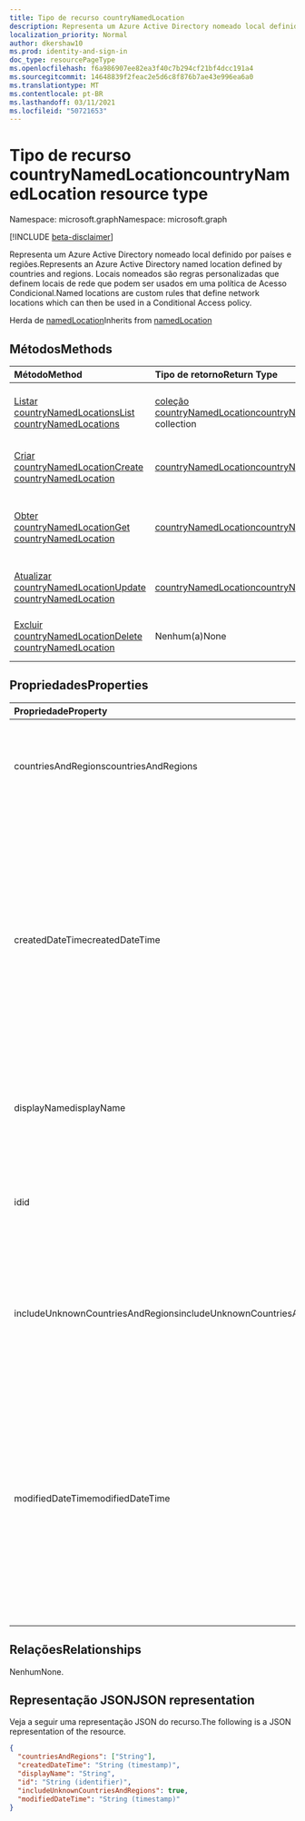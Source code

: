 ```yaml
---
title: Tipo de recurso countryNamedLocation
description: Representa um Azure Active Directory nomeado local definido por países e regiões. Locais nomeados são regras personalizadas que definem locais de rede que podem ser usados em uma política de Acesso Condicional.
localization_priority: Normal
author: dkershaw10
ms.prod: identity-and-sign-in
doc_type: resourcePageType
ms.openlocfilehash: f6a986907ee82ea3f40c7b294cf21bf4dcc191a4
ms.sourcegitcommit: 14648839f2feac2e5d6c8f876b7ae43e996ea6a0
ms.translationtype: MT
ms.contentlocale: pt-BR
ms.lasthandoff: 03/11/2021
ms.locfileid: "50721653"
---
```

# <a name="countrynamedlocation-resource-type"></a><span data-ttu-id="d08dd-104">Tipo de recurso countryNamedLocation</span><span class="sxs-lookup"><span data-stu-id="d08dd-104">countryNamedLocation resource type</span></span>

<span data-ttu-id="d08dd-105">Namespace: microsoft.graph</span><span class="sxs-lookup"><span data-stu-id="d08dd-105">Namespace: microsoft.graph</span></span>

[!INCLUDE [beta-disclaimer](../../includes/beta-disclaimer.md)]

<span data-ttu-id="d08dd-106">Representa um Azure Active Directory nomeado local definido por países e regiões.</span><span class="sxs-lookup"><span data-stu-id="d08dd-106">Represents an Azure Active Directory named location defined by countries and regions.</span></span> <span data-ttu-id="d08dd-107">Locais nomeados são regras personalizadas que definem locais de rede que podem ser usados em uma política de Acesso Condicional.</span><span class="sxs-lookup"><span data-stu-id="d08dd-107">Named locations are custom rules that define network locations which can then be used in a Conditional Access policy.</span></span>

<span data-ttu-id="d08dd-108">Herda de [namedLocation](../resources/namedLocation.md)</span><span class="sxs-lookup"><span data-stu-id="d08dd-108">Inherits from [namedLocation](../resources/namedLocation.md)</span></span>

## <a name="methods"></a><span data-ttu-id="d08dd-109">Métodos</span><span class="sxs-lookup"><span data-stu-id="d08dd-109">Methods</span></span>

| <span data-ttu-id="d08dd-110">Método</span><span class="sxs-lookup"><span data-stu-id="d08dd-110">Method</span></span>       | <span data-ttu-id="d08dd-111">Tipo de retorno</span><span class="sxs-lookup"><span data-stu-id="d08dd-111">Return Type</span></span> | <span data-ttu-id="d08dd-112">Descrição</span><span class="sxs-lookup"><span data-stu-id="d08dd-112">Description</span></span> |
|:-------------|:------------|:------------|
| [<span data-ttu-id="d08dd-113">Listar countryNamedLocations</span><span class="sxs-lookup"><span data-stu-id="d08dd-113">List countryNamedLocations</span></span>](../api/conditionalaccessroot-list-namedlocations.md) | <span data-ttu-id="d08dd-114">[coleção countryNamedLocation](countryNamedLocation.md)</span><span class="sxs-lookup"><span data-stu-id="d08dd-114">[countryNamedLocation](countryNamedLocation.md) collection</span></span> | <span data-ttu-id="d08dd-115">Obter todos os **objetos countryNamedLocation** na organização.</span><span class="sxs-lookup"><span data-stu-id="d08dd-115">Get all the **countryNamedLocation** objects in the organization.</span></span> |
| [<span data-ttu-id="d08dd-116">Criar countryNamedLocation</span><span class="sxs-lookup"><span data-stu-id="d08dd-116">Create countryNamedLocation</span></span>](../api/conditionalaccessroot-post-namedlocations.md) | [<span data-ttu-id="d08dd-117">countryNamedLocation</span><span class="sxs-lookup"><span data-stu-id="d08dd-117">countryNamedLocation</span></span>](countryNamedLocation.md) | <span data-ttu-id="d08dd-118">Crie um novo **objeto countryNamedLocation.**</span><span class="sxs-lookup"><span data-stu-id="d08dd-118">Create a new **countryNamedLocation** object.</span></span> |
| [<span data-ttu-id="d08dd-119">Obter countryNamedLocation</span><span class="sxs-lookup"><span data-stu-id="d08dd-119">Get countryNamedLocation</span></span>](../api/countrynamedlocation-get.md) | [<span data-ttu-id="d08dd-120">countryNamedLocation</span><span class="sxs-lookup"><span data-stu-id="d08dd-120">countryNamedLocation</span></span>](countrynamedlocation.md) | <span data-ttu-id="d08dd-121">Leia as propriedades e as relações de um **objeto countryNamedLocation.**</span><span class="sxs-lookup"><span data-stu-id="d08dd-121">Read the properties and relationships of a **countryNamedLocation** object.</span></span> |
| [<span data-ttu-id="d08dd-122">Atualizar countryNamedLocation</span><span class="sxs-lookup"><span data-stu-id="d08dd-122">Update countryNamedLocation</span></span>](../api/countrynamedlocation-update.md) | [<span data-ttu-id="d08dd-123">countryNamedLocation</span><span class="sxs-lookup"><span data-stu-id="d08dd-123">countryNamedLocation</span></span>](countrynamedlocation.md) | <span data-ttu-id="d08dd-124">Atualize um **objeto countryNamedLocation.**</span><span class="sxs-lookup"><span data-stu-id="d08dd-124">Update a **countryNamedLocation** object.</span></span> |
| [<span data-ttu-id="d08dd-125">Excluir countryNamedLocation</span><span class="sxs-lookup"><span data-stu-id="d08dd-125">Delete countryNamedLocation</span></span>](../api/countrynamedlocation-delete.md) | <span data-ttu-id="d08dd-126">Nenhum(a)</span><span class="sxs-lookup"><span data-stu-id="d08dd-126">None</span></span> | <span data-ttu-id="d08dd-127">Exclua **um objeto countryNamedLocation.**</span><span class="sxs-lookup"><span data-stu-id="d08dd-127">Delete a **countryNamedLocation** object.</span></span> |

## <a name="properties"></a><span data-ttu-id="d08dd-128">Propriedades</span><span class="sxs-lookup"><span data-stu-id="d08dd-128">Properties</span></span>

| <span data-ttu-id="d08dd-129">Propriedade</span><span class="sxs-lookup"><span data-stu-id="d08dd-129">Property</span></span>     | <span data-ttu-id="d08dd-130">Tipo</span><span class="sxs-lookup"><span data-stu-id="d08dd-130">Type</span></span>        | <span data-ttu-id="d08dd-131">Descrição</span><span class="sxs-lookup"><span data-stu-id="d08dd-131">Description</span></span> |
|:-------------|:------------|:------------|
|<span data-ttu-id="d08dd-132">countriesAndRegions</span><span class="sxs-lookup"><span data-stu-id="d08dd-132">countriesAndRegions</span></span>|<span data-ttu-id="d08dd-133">Coleção de cadeias de caracteres</span><span class="sxs-lookup"><span data-stu-id="d08dd-133">String collection</span></span>|<span data-ttu-id="d08dd-134">Lista de países e/ou regiões no formato de duas letras especificado pela ISO 3166-2.</span><span class="sxs-lookup"><span data-stu-id="d08dd-134">List of countries and/or regions in two-letter format specified by ISO 3166-2.</span></span>|
|<span data-ttu-id="d08dd-135">createdDateTime</span><span class="sxs-lookup"><span data-stu-id="d08dd-135">createdDateTime</span></span>|<span data-ttu-id="d08dd-136">DateTimeOffset</span><span class="sxs-lookup"><span data-stu-id="d08dd-136">DateTimeOffset</span></span>|<span data-ttu-id="d08dd-137">O tipo Timestamp representa a data e a hora de criação do local usando o formato ISO 8601 e está sempre em horário UTC.</span><span class="sxs-lookup"><span data-stu-id="d08dd-137">The Timestamp type represents creation date and time of the location using ISO 8601 format and is always in UTC time.</span></span> <span data-ttu-id="d08dd-138">Por exemplo, meia-noite UTC em 1 de janeiro de 2014 é `2014-01-01T00:00:00Z`.</span><span class="sxs-lookup"><span data-stu-id="d08dd-138">For example, midnight UTC on Jan 1, 2014 is `2014-01-01T00:00:00Z`.</span></span> <span data-ttu-id="d08dd-139">Somente leitura.</span><span class="sxs-lookup"><span data-stu-id="d08dd-139">Read-only.</span></span> <span data-ttu-id="d08dd-140">Herdado [de namedLocation](../resources/namedLocation.md).</span><span class="sxs-lookup"><span data-stu-id="d08dd-140">Inherited from [namedLocation](../resources/namedLocation.md).</span></span>|
|<span data-ttu-id="d08dd-141">displayName</span><span class="sxs-lookup"><span data-stu-id="d08dd-141">displayName</span></span>|<span data-ttu-id="d08dd-142">Cadeia de caracteres</span><span class="sxs-lookup"><span data-stu-id="d08dd-142">String</span></span>|<span data-ttu-id="d08dd-143">Nome acessível para humanos do local.</span><span class="sxs-lookup"><span data-stu-id="d08dd-143">Human-readable name of the location.</span></span> <span data-ttu-id="d08dd-144">Herdado [de namedLocation](../resources/namedLocation.md).</span><span class="sxs-lookup"><span data-stu-id="d08dd-144">Inherited from [namedLocation](../resources/namedLocation.md).</span></span>|
|<span data-ttu-id="d08dd-145">id</span><span class="sxs-lookup"><span data-stu-id="d08dd-145">id</span></span>|<span data-ttu-id="d08dd-146">Cadeia de caracteres</span><span class="sxs-lookup"><span data-stu-id="d08dd-146">String</span></span>|<span data-ttu-id="d08dd-147">Identificador de um objeto namedLocation.</span><span class="sxs-lookup"><span data-stu-id="d08dd-147">Identifier of a namedLocation object.</span></span> <span data-ttu-id="d08dd-148">Somente leitura.</span><span class="sxs-lookup"><span data-stu-id="d08dd-148">Read-only.</span></span> <span data-ttu-id="d08dd-149">Herdado [de namedLocation](../resources/namedLocation.md).</span><span class="sxs-lookup"><span data-stu-id="d08dd-149">Inherited from [namedLocation](../resources/namedLocation.md).</span></span>|
|<span data-ttu-id="d08dd-150">includeUnknownCountriesAndRegions</span><span class="sxs-lookup"><span data-stu-id="d08dd-150">includeUnknownCountriesAndRegions</span></span>|<span data-ttu-id="d08dd-151">Booliano</span><span class="sxs-lookup"><span data-stu-id="d08dd-151">Boolean</span></span>|<span data-ttu-id="d08dd-152">True se os endereços IP que não mapeiam para um país ou região devem ser incluídos no local nomeado.</span><span class="sxs-lookup"><span data-stu-id="d08dd-152">True if IP addresses that don't map to a country or region should be included in the named location.</span></span>|
|<span data-ttu-id="d08dd-153">modifiedDateTime</span><span class="sxs-lookup"><span data-stu-id="d08dd-153">modifiedDateTime</span></span>|<span data-ttu-id="d08dd-154">DateTimeOffset</span><span class="sxs-lookup"><span data-stu-id="d08dd-154">DateTimeOffset</span></span>|<span data-ttu-id="d08dd-155">O tipo Timestamp representa a última data e hora modificadas do local usando o formato ISO 8601 e está sempre em horário UTC.</span><span class="sxs-lookup"><span data-stu-id="d08dd-155">The Timestamp type represents last modified date and time of the location using ISO 8601 format and is always in UTC time.</span></span> <span data-ttu-id="d08dd-156">Por exemplo, meia-noite UTC em 1 de janeiro de 2014 é `2014-01-01T00:00:00Z`.</span><span class="sxs-lookup"><span data-stu-id="d08dd-156">For example, midnight UTC on Jan 1, 2014 is `2014-01-01T00:00:00Z`.</span></span> <span data-ttu-id="d08dd-157">Somente leitura.</span><span class="sxs-lookup"><span data-stu-id="d08dd-157">Read-only.</span></span> <span data-ttu-id="d08dd-158">Herdado [de namedLocation](../resources/namedLocation.md).</span><span class="sxs-lookup"><span data-stu-id="d08dd-158">Inherited from [namedLocation](../resources/namedLocation.md).</span></span>|

## <a name="relationships"></a><span data-ttu-id="d08dd-159">Relações</span><span class="sxs-lookup"><span data-stu-id="d08dd-159">Relationships</span></span>

<span data-ttu-id="d08dd-160">Nenhum</span><span class="sxs-lookup"><span data-stu-id="d08dd-160">None.</span></span>

## <a name="json-representation"></a><span data-ttu-id="d08dd-161">Representação JSON</span><span class="sxs-lookup"><span data-stu-id="d08dd-161">JSON representation</span></span>

<span data-ttu-id="d08dd-162">Veja a seguir uma representação JSON do recurso.</span><span class="sxs-lookup"><span data-stu-id="d08dd-162">The following is a JSON representation of the resource.</span></span>

<!-- {
  "blockType": "resource",
  "optionalProperties": [

  ],
  "@odata.type": "microsoft.graph.countryNamedLocation"
}-->

```json
{
  "countriesAndRegions": ["String"],
  "createdDateTime": "String (timestamp)",
  "displayName": "String",
  "id": "String (identifier)",
  "includeUnknownCountriesAndRegions": true,
  "modifiedDateTime": "String (timestamp)"
}
```

<!-- uuid: 16cd6b66-4b1a-43a1-adaf-3a886856ed98
2019-02-04 14:57:30 UTC -->
<!-- {
  "type": "#page.annotation",
  "description": "countryNamedLocation resource",
  "keywords": "",
  "section": "documentation",
  "tocPath": ""
}-->


